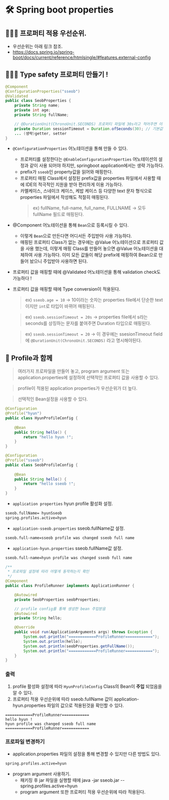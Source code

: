 # 🛠 Spring boot properties


## 🧑🏻‍💻 프로퍼티 적용 우선순위.
- 우선순위는 아래 링크 참조.
- https://docs.spring.io/spring-boot/docs/current/reference/htmlsingle/#features.external-config

## 🧑🏻‍💻 Type safety 프로퍼티 만들기 !

```java
@Component
@ConfigurationProperties("sseob")
@Validated
public class SeobProperties {
	private String name;
	private int age;
	private String fullName;

    // @DurationUnit(ChronoUnit.SECONDS) 프로퍼티 파일에 30s라고 적어주면 이 어노테이션은 생략 가능하다.
	private Duration sessionTimeout = Duration.ofSeconds(30); // 기본값 30초
    ... (생략)getter, setter
}
```

- `@ConfigurationProperties` 어노테이션을 통해 만들 수 있다.
    - 프로퍼티를 설정한다는 `@EnableConfigurationProperties` 어노테이션의 설정과 같이 사용 되어야 하지만, springboot application에서는 생략 가능하다.
    - prefix가 `sseob`인 property값을 읽어와 매핑한다.
    - 프로퍼티 매핑 Class에서 설정된 prefix값을 properties 파일에서 사용할 때에 IDE의 적극적인 지원을 받아 편리하게 이용 가능하다.
    - 카멜케이스, 스네이크 케이스, 케밥 케이스 등 다양한 text 문자 형식으로 properties 파일에서 작성해도 적절히 매핑된다.
        > ex) fullName, full-name, full_name, FULLNAME -> 모두 fullName 필드로 매핑된다.

- @Component 어노테이션을 통해 `Bean`으로 등록시킬 수 있다.
    - 이렇게 `Bean`으로 만든다면 어디서든 주입받아 사용 가능하다.
    - 매핑된 프로퍼티 Class가 없는 경우에는 @Value 어노테이션으로 프로퍼티 값을 사용 했는데, 이렇게 매핑 Class를 만들어 놓으면 @Value 어노테이션을 대체하여 사용 가능하다. 이미 모든 값들이 해당 prefix에 매핑하여 Bean으로 만들어 놨으니 주입받아 사용하면 된다.

- 프로퍼티 값을 매핑할 때에 @Validated 어노테이션을 통해 validation check도 가능하다 !
- 프로퍼티 값을 매핑할 때에 Type conversion이 적용된다.
    > ex) `sseob.age = 10` -> 10이라는 숫자는 properties file에서 단순한 text이지만 `int`로 타입이 바뀌어 매핑된다.

    > ex) `sseob.sessionTimeout = 20s` -> properties file에서 s라는 seconds를 상징하는 문자를 붙여주면 Duration 타입으로 매핑된다.

    > ex) `sseob.sessionTimeout = 20` -> 이 경우에는 ssesionTimeout field에 `@DurationUnit(ChronoUnit.SECONDS)` 라고 명시해야된다.


## 👋 Profile과 함께

> 여러가지 프로파일을 만들어 놓고, program argument 또는 application.properties에 설정하여 선택적인 프로퍼티 값을 사용할 수 있다.

> profile이 적용된 application properties가 우선순위가 더 높다.

> 선택적인 Bean설정을 사용할 수 있다.

```java
@Configuration
@Profile("hyun")
public class HyunProfileConfig {
	
	@Bean
	public String hello() {
		return "hello hyun !";
	}
}

@Configuration
@Profile("sseob")
public class SeobProfileConfig {
	
	@Bean
	public String hello() {
		return "hello sseob !";
	}
}
```

- `application properties` hyun profile 활성화 설정.
```xml
sseob.fullName= hyunSseob
spring.profiles.active=hyun
```

- `application-sseob.properties` sseob.fullName값 설정.
```xml
sseob.full-name=sseob profile was changed sseob full name
```

- `application-hyun.properties` sseob.fullName값 설정.
```xml
sseob.full-name=hyun profile was changed sseob full name
```

```java
/**
 * 프로파일 설정에 따라 어떻게 동작하는지 확인
 */
@Component
public class ProfileRunner implements ApplicationRunner {

	@Autowired
	private SeobProperties seobProperties;

	// profile config를 통해 생성한 bean 주입받음
	@Autowired
	private String hello;

	@Override
	public void run(ApplicationArguments args) throws Exception {
		System.out.println("============ProfileRunner============");
		System.out.println(hello);
		System.out.println(seobProperties.getFullName());
		System.out.println("============ProfileRunner============");
	}
}
```

### 출력
1. profile 활성화 설정에 따라 `HyunProfileConfig` Class의 Bean이 **주입** 되었음을 알 수 있다.
2. 프로퍼티 적용 우선순위에 따라 sseob.fullName 값이 application-hyun.properties 파일의 값으로 적용된것을 확인할 수 있다. 
```console
============ProfileRunner============
hello hyun !
hyun profile was changed sseob full name
============ProfileRunner============
```

### 프로파일 변경하기
- application.properties 파일의 설정을 통해 변경할 수 있지만 다른 방법도 있다.
```xml
spring.profiles.active=hyun
```

- program argument 사용하기.
    - 패키징 후 jar 파일을 실행할 때에 java -jar sseob.jar --spring.profiles.active=hyun
    - program argument 또한 프로퍼티 적용 우선순위에 따라 적용된다.